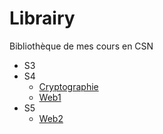 # Librairy

Bibliothèque de mes cours en CSN

- S3
- S4
  - [Cryptographie](S4/cryptographie/notes_crypto.md)
  - [Web1](S4/web/web.md)
- S5
  - [Web2](S5/web2/main.md)
